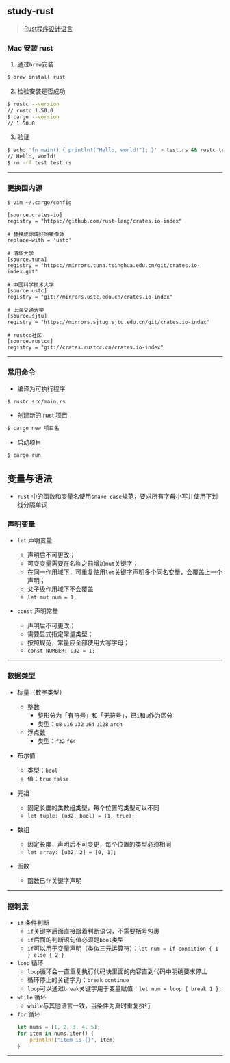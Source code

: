 ## study-rust

> [Rust程序设计语言](https://kaisery.github.io/trpl-zh-cn/title-page.html)

### Mac 安装 rust

1. 通过`brew`安装

```bash
$ brew install rust
```

2. 检验安装是否成功

```bash
$ rustc --version
// rustc 1.50.0
$ cargo --version
// 1.50.0
```

3. 验证

```bash
$ echo 'fn main() { println!("Hello, world!"); }' > test.rs && rustc test.rs && ./test
// Hello, world!  
$ rm -rf test test.rs
```

---

### 更换国内源

```bash
$ vim ~/.cargo/config
```

```
[source.crates-io]
registry = "https://github.com/rust-lang/crates.io-index"

# 替换成你偏好的镜像源
replace-with = 'ustc'

# 清华大学
[source.tuna]
registry = "https://mirrors.tuna.tsinghua.edu.cn/git/crates.io-index.git"

# 中国科学技术大学
[source.ustc]
registry = "git://mirrors.ustc.edu.cn/crates.io-index"

# 上海交通大学
[source.sjtu]
registry = "https://mirrors.sjtug.sjtu.edu.cn/git/crates.io-index"

# rustcc社区
[source.rustcc]
registry = "git://crates.rustcc.cn/crates.io-index"
```

---

### 常用命令

- 编译为可执行程序

```bash
$ rustc src/main.rs
```

- 创建新的 rust 项目

```bash
$ cargo new 项目名
```

- 启动项目

```bash
$ cargo run
```

## 变量与语法

- `rust` 中的函数和变量名使用`snake case`规范，要求所有字母小写并使用下划线分隔单词

### 声明变量

- `let` 声明变量
    - 声明后不可更改；
    - 可变变量需要在名称之前增加`mut`关键字；
    - 在同一作用域下，可重复使用`let`关键字声明多个同名变量，会覆盖上一个声明；
    - 父子级作用域下不会覆盖
    - `let mut num = 1;`

- `const` 声明常量
    - 声明后不可更改；
    - 需要显式指定常量类型；
    - 按照规范，常量应全部使用大写字母；
    - `const NUMBER: u32 = 1;`

---

### 数据类型

- 标量（数字类型）
    - 整数
        - 整形分为「有符号」和「无符号」，已`i`和`u`作为区分
        - 类型：`u8` `u16` `u32` `u64` `u128` `arch`
    - 浮点数
        - 类型：`f32` `f64`

- 布尔值
    - 类型：`bool`
    - 值：`true` `false`

- 元祖
    - 固定长度的类数组类型，每个位置的类型可以不同
    - `let tuple: (u32, bool) = (1, true);`

- 数组
    - 固定长度，声明后不可变更，每个位置的类型必须相同
    - `let array: [u32, 2] = [0, 1];`

- 函数
    - 函数已`fn`关键字声明

--- 

### 控制流

- `if` 条件判断
    - `if`关键字后面直接跟着判断语句，不需要括号包裹
    - `if`后面的判断语句值必须是`bool`类型
    - `if`可以用于变量声明（类似三元运算符）：`let num = if condition { 1 } else { 2 }`
- `loop` 循环
    - `loop`循环会一直重复执行代码块里面的内容直到代码中明确要求停止
    - 循环停止的关键字为：`break` `continue`
    - `loop`可以通过`break`关键字用于变量赋值：`let num = loop { break 1 };`
- `while` 循环
    - `while`与其他语言一致，当条件为真时重复执行
- `for` 循环
  ```rust
  let nums = [1, 2, 3, 4, 5];
  for item in nums.iter() {
      println!("item is {}", item)
  }
  ```

---

